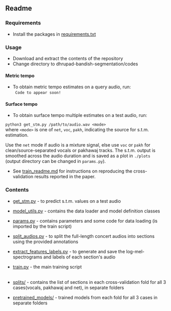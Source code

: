 ## Readme

### Requirements
* Install the packages in [requirements.txt](requirements.txt)

### Usage
* Download and extract the contents of the repository
* Change directory to dhrupad-bandish-segmentation/codes

#### Metric tempo
* To obtain metric tempo estimates on a query audio, run:  
``` Code to appear soon!```

#### Surface tempo
* To obtain surface tempo multiple estimates on a test audio, run:  

```python3 get_stm.py /path/to/audio.wav <mode>```  
where ```<mode>``` is one of ```net```, ```voc```, ```pakh```, indicating the source for s.t.m. estimation. <br>

Use the ```net``` mode if audio is a mixture signal, else use ```voc``` or ```pakh``` for clean/source-separated vocals or pakhawaj tracks. The s.t.m. output is smoothed across the audio duration and is saved as a plot in ```./plots``` (output directory can be changed in ```params.py```).

* See [train_readme.md](train_readme.md) for instructions on reproducing the cross-validation results reported in the paper.  

### Contents
* [get_stm.py](get_stm.py) - to predict s.t.m. values on a test audio
* [model_utils.py](model_utils.py) - contains the data loader and model definition classes
* [params.py](params.py) - contains parameters and some code for data loading (is imported by the train script)
* [split_audios.py](split_audios.py) - to split the full-length concert audios into sections using the provided annotations
* [extract_features_labels.py](extract_features_labels.py) - to generate and save the log-mel-spectrograms and labels of each section's audio
* [train.py](train.py) - the main training script <br><br>

* [splits/](splits/) - contains the list of sections in each cross-validation fold for all 3 cases(vocals, pakhawaj and net), in separate folders
* [pretrained_models/](saved_models/) - trained models from each fold for all 3 cases in separate folders
